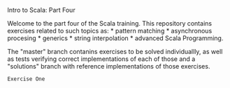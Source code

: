 Intro to Scala: Part Four

Welcome to the part four of the Scala training. This repository contains exercises related to such topics as:
    * pattern matching
    * asynchronous procesing
    * generics
    * string interpolation
    * advanced Scala Programming.

The "master" branch contanins exercises to be solved individuallly, as well as tests verifying correct implementations
of each of those and a "solutions" branch with reference implementations of those exercises.


    Exercise One

